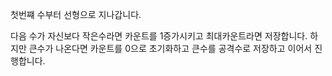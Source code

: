 첫번쨰 수부터 선형으로 지나갑니다.

다음 수가 자신보다 작은수라면 카운트를 1증가시키고 최대카운트라면 저장합니다.
하지만 큰수가 나온다면 카운트를 0으로 초기화하고 큰수를 공격수로 저장하고 이어서 진행합니다.